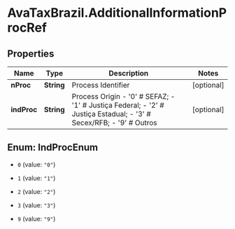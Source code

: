 # AvaTaxBrazil.AdditionalInformationProcRef

## Properties
Name | Type | Description | Notes
------------ | ------------- | ------------- | -------------
**nProc** | **String** | Process Identifier | [optional] 
**indProc** | **String** | Process Origin - &#39;0&#39; # SEFAZ; - &#39;1&#39; # Justiça Federal; - &#39;2&#39; # Justiça Estadual; - &#39;3&#39; # Secex/RFB; - &#39;9&#39; # Outros  | [optional] 


<a name="IndProcEnum"></a>
## Enum: IndProcEnum


* `0` (value: `"0"`)

* `1` (value: `"1"`)

* `2` (value: `"2"`)

* `3` (value: `"3"`)

* `9` (value: `"9"`)




